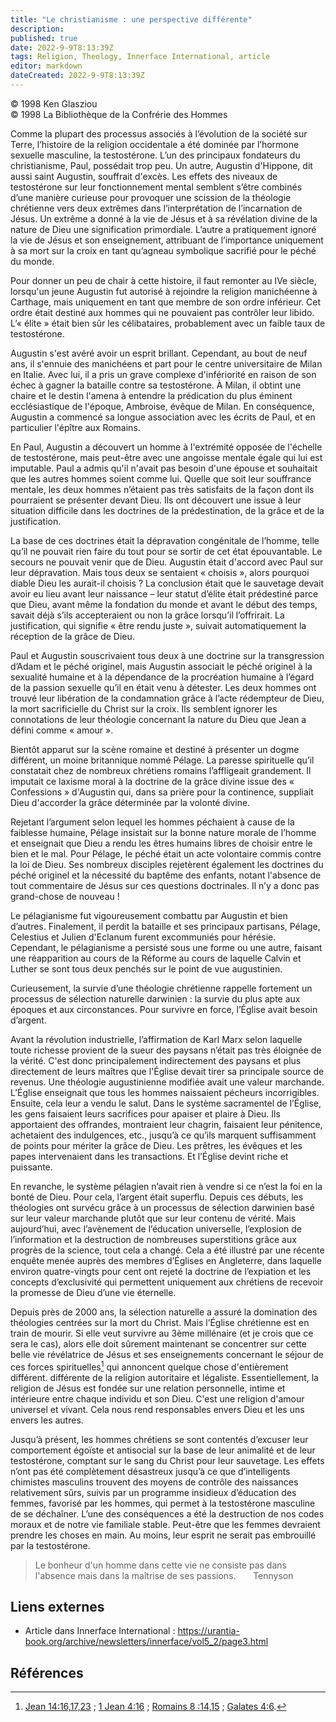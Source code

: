 ```yaml
---
title: "Le christianisme : une perspective différente"
description: 
published: true
date: 2022-9-9T8:13:39Z
tags: Religion, Theology, Innerface International, article
editor: markdown
dateCreated: 2022-9-9T8:13:39Z
---
```


<p class="v-card v-sheet theme--light gray lighten-3 px-2">© 1998 Ken Glasziou<br>© 1998 La Bibliothèque de la Confrérie des Hommes</p>


Comme la plupart des processus associés à l’évolution de la société sur Terre, l’histoire de la religion occidentale a été dominée par l’hormone sexuelle masculine, la testostérone. L’un des principaux fondateurs du christianisme, Paul, possédait trop peu. Un autre, Augustin d'Hippone, dit aussi saint Augustin, souffrait d'excès. Les effets des niveaux de testostérone sur leur fonctionnement mental semblent s’être combinés d’une manière curieuse pour provoquer une scission de la théologie chrétienne vers deux extrêmes dans l’interprétation de l’incarnation de Jésus. Un extrême a donné à la vie de Jésus et à sa révélation divine de la nature de Dieu une signification primordiale. L’autre a pratiquement ignoré la vie de Jésus et son enseignement, attribuant de l’importance uniquement à sa mort sur la croix en tant qu’agneau symbolique sacrifié pour le péché du monde.

Pour donner un peu de chair à cette histoire, il faut remonter au IVe siècle, lorsqu'un jeune Augustin fut autorisé à rejoindre la religion manichéenne à Carthage, mais uniquement en tant que membre de son ordre inférieur. Cet ordre était destiné aux hommes qui ne pouvaient pas contrôler leur libido. L’« élite » était bien sûr les célibataires, probablement avec un faible taux de testostérone.

Augustin s'est avéré avoir un esprit brillant. Cependant, au bout de neuf ans, il s'ennuie des manichéens et part pour le centre universitaire de Milan en Italie. Avec lui, il a pris un grave complexe d'infériorité en raison de son échec à gagner la bataille contre sa testostérone. À Milan, il obtint une chaire et le destin l'amena à entendre la prédication du plus éminent ecclésiastique de l'époque, Ambroise, évêque de Milan. En conséquence, Augustin a commencé sa longue association avec les écrits de Paul, et en particulier l'épître aux Romains.

En Paul, Augustin a découvert un homme à l'extrémité opposée de l'échelle de testostérone, mais peut-être avec une angoisse mentale égale qui lui est imputable. Paul a admis qu'il n'avait pas besoin d'une épouse et souhaitait que les autres hommes soient comme lui. Quelle que soit leur souffrance mentale, les deux hommes n’étaient pas très satisfaits de la façon dont ils pourraient se présenter devant Dieu. Ils ont découvert une issue à leur situation difficile dans les doctrines de la prédestination, de la grâce et de la justification.

La base de ces doctrines était la dépravation congénitale de l’homme, telle qu’il ne pouvait rien faire du tout pour se sortir de cet état épouvantable. Le secours ne pouvait venir que de Dieu. Augustin était d'accord avec Paul sur leur dépravation. Mais tous deux se sentaient « choisis », alors pourquoi diable Dieu les aurait-il choisis ? La conclusion était que le sauvetage devait avoir eu lieu avant leur naissance – leur statut d’élite était prédestiné parce que Dieu, avant même la fondation du monde et avant le début des temps, savait déjà s’ils accepteraient ou non la grâce lorsqu’il l’offrirait. La justification, qui signifie « être rendu juste », suivait automatiquement la réception de la grâce de Dieu.

Paul et Augustin souscrivaient tous deux à une doctrine sur la transgression d’Adam et le péché originel, mais Augustin associait le péché originel à la sexualité humaine et à la dépendance de la procréation humaine à l’égard de la passion sexuelle qu’il en était venu à détester. Les deux hommes ont trouvé leur libération de la condamnation grâce à l’acte rédempteur de Dieu, la mort sacrificielle du Christ sur la croix. Ils semblent ignorer les connotations de leur théologie concernant la nature du Dieu que Jean a défini comme « amour ».

Bientôt apparut sur la scène romaine et destiné à présenter un dogme différent, un moine britannique nommé Pélage. La paresse spirituelle qu’il constatait chez de nombreux chrétiens romains l’affligeait grandement. Il imputait ce laxisme moral à la doctrine de la grâce divine issue des « Confessions » d'Augustin qui, dans sa prière pour la continence, suppliait Dieu d'accorder la grâce déterminée par la volonté divine.

Rejetant l’argument selon lequel les hommes péchaient à cause de la faiblesse humaine, Pélage insistait sur la bonne nature morale de l’homme et enseignait que Dieu a rendu les êtres humains libres de choisir entre le bien et le mal. Pour Pélage, le péché était un acte volontaire commis contre la loi de Dieu. Ses nombreux disciples rejetèrent également les doctrines du péché originel et la nécessité du baptême des enfants, notant l'absence de tout commentaire de Jésus sur ces questions doctrinales. Il n’y a donc pas grand-chose de nouveau !

Le pélagianisme fut vigoureusement combattu par Augustin et bien d’autres. Finalement, il perdit la bataille et ses principaux partisans, Pélage, Celestius et Julien d'Eclanum furent excommuniés pour hérésie. Cependant, le pélagianisme a persisté sous une forme ou une autre, faisant une réapparition au cours de la Réforme au cours de laquelle Calvin et Luther se sont tous deux penchés sur le point de vue augustinien.

Curieusement, la survie d’une théologie chrétienne rappelle fortement un processus de sélection naturelle darwinien : la survie du plus apte aux époques et aux circonstances. Pour survivre en force, l’Église avait besoin d’argent.

Avant la révolution industrielle, l’affirmation de Karl Marx selon laquelle toute richesse provient de la sueur des paysans n’était pas très éloignée de la vérité. C'est donc principalement indirectement des paysans et plus directement de leurs maîtres que l'Église devait tirer sa principale source de revenus. Une théologie augustinienne modifiée avait une valeur marchande. L’Église enseignait que tous les hommes naissaient pécheurs incorrigibles. Ensuite, cela leur a vendu le salut. Dans le système sacramentel de l’Église, les gens faisaient leurs sacrifices pour apaiser et plaire à Dieu. Ils apportaient des offrandes, montraient leur chagrin, faisaient leur pénitence, achetaient des indulgences, etc., jusqu’à ce qu’ils marquent suffisamment de points pour mériter la grâce de Dieu. Les prêtres, les évêques et les papes intervenaient dans les transactions. Et l’Église devint riche et puissante.

En revanche, le système pélagien n’avait rien à vendre si ce n’est la foi en la bonté de Dieu. Pour cela, l’argent était superflu. Depuis ces débuts, les théologies ont survécu grâce à un processus de sélection darwinien basé sur leur valeur marchande plutôt que sur leur contenu de vérité. Mais aujourd’hui, avec l’avènement de l’éducation universelle, l’explosion de l’information et la destruction de nombreuses superstitions grâce aux progrès de la science, tout cela a changé. Cela a été illustré par une récente enquête menée auprès des membres d’Églises en Angleterre, dans laquelle environ quatre-vingts pour cent ont rejeté la doctrine de l’expiation et les concepts d’exclusivité qui permettent uniquement aux chrétiens de recevoir la promesse de Dieu d’une vie éternelle.

Depuis près de 2000 ans, la sélection naturelle a assuré la domination des théologies centrées sur la mort du Christ. Mais l’Église chrétienne est en train de mourir. Si elle veut survivre au 3ème millénaire (et je crois que ce sera le cas), alors elle doit sûrement maintenant se concentrer sur cette belle vie révélatrice de Jésus et ses enseignements concernant le séjour de ces forces spirituelles[^1] qui annoncent quelque chose d'entièrement différent. différente de la religion autoritaire et légaliste. Essentiellement, la religion de Jésus est fondée sur une relation personnelle, intime et intérieure entre chaque individu et son Dieu. C'est une religion d'amour universel et vivant. Cela nous rend responsables envers Dieu et les uns envers les autres.

Jusqu’à présent, les hommes chrétiens se sont contentés d’excuser leur comportement égoïste et antisocial sur la base de leur animalité et de leur testostérone, comptant sur le sang du Christ pour leur sauvetage. Les effets n’ont pas été complètement désastreux jusqu’à ce que d’intelligents chimistes masculins trouvent des moyens de contrôle des naissances relativement sûrs, suivis par un programme insidieux d’éducation des femmes, favorisé par les hommes, qui permet à la testostérone masculine de se déchaîner. L’une des conséquences a été la destruction de nos codes moraux et de notre vie familiale stable. Peut-être que les femmes devraient prendre les choses en main. Au moins, leur esprit ne serait pas embrouillé par la testostérone.

> Le bonheur d'un homme dans cette vie ne consiste pas dans l'absence mais dans la maîtrise de ses passions.
> &nbsp; &nbsp; &nbsp; Tennyson

## Liens externes

- Article dans Innerface International : https://urantia-book.org/archive/newsletters/innerface/vol5_2/page3.html



## Références

[^1]: [Jean 14:16,17,23](/fr/Bible/John/14#v16) ; [1 Jean 4:16](/fr/Bible/1_John/4#v16) ; [Romains 8 :14,15](/fr/Bible/Romans/8#v14) ; [Galates 4:6](/fr/Bible/Galatians/4#v6).
